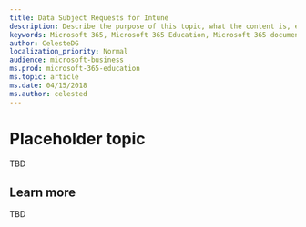 ```yaml
---
title: Data Subject Requests for Intune
description: Describe the purpose of this topic, what the content is, etc.
keywords: Microsoft 365, Microsoft 365 Education, Microsoft 365 documentation, deployment
author: CelesteDG
localization_priority: Normal
audience: microsoft-business
ms.prod: microsoft-365-education
ms.topic: article
ms.date: 04/15/2018
ms.author: celested
---
```


# Placeholder topic

TBD

## Learn more
TBD

